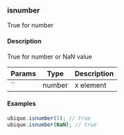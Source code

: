 ### isnumber
True for number


#### Description

True for number or NaN value


|Params|Type|Description
|---------|----|-----------
|`` | number | x element


#### Examples

```js
ubique.isnumber(5); // true
ubique.isnumber(NaN); // true
```

